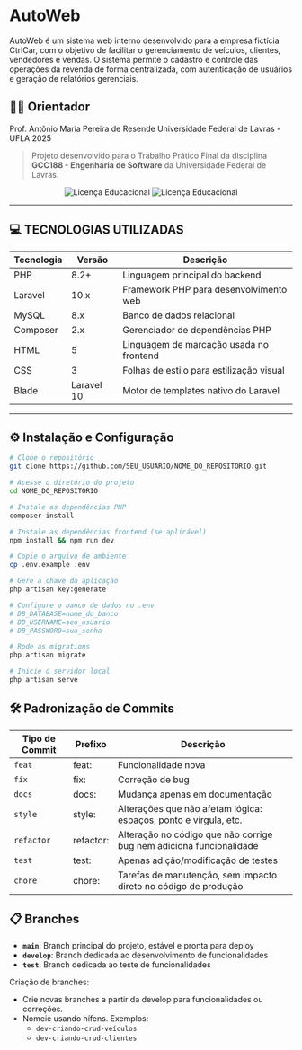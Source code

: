 # AutoWeb

AutoWeb é um sistema web interno desenvolvido para a empresa fictícia CtrlCar, com o objetivo de facilitar o gerenciamento de veículos, clientes, vendedores e vendas. O sistema permite o cadastro e controle das operações da revenda de forma centralizada, com autenticação de usuários e geração de relatórios gerenciais.

## 👨‍🏫 Orientador
Prof. Antônio Maria Pereira de Resende
Universidade Federal de Lavras - UFLA
2025

> Projeto desenvolvido para o Trabalho Prático Final da disciplina **GCC188 - Engenharia de Software** da Universidade Federal de Lavras.

<div align="center">
    <img src="https://img.shields.io/badge/Laravel-10-red" alt="Licença Educacional">
    <img src="https://img.shields.io/badge/Licença-Educacional-green" alt="Licença Educacional">
</div>

---

## 💻 TECNOLOGIAS UTILIZADAS

| Tecnologia       | Versão     | Descrição                           |
|------------------|------------|--------------------------------------|
| PHP              | 8.2+       | Linguagem principal do backend       |
| Laravel          | 10.x       | Framework PHP para desenvolvimento web |
| MySQL            | 8.x        | Banco de dados relacional            |
| Composer         | 2.x        | Gerenciador de dependências PHP      |
| HTML             | 5          | Linguagem de marcação usada no frontend      |
| CSS              | 3          | Folhas de estilo para estilização visual     |
| Blade            | Laravel 10 | Motor de templates nativo do Laravel         |

---

## ⚙️ Instalação e Configuração

```bash
# Clone o repositório
git clone https://github.com/SEU_USUARIO/NOME_DO_REPOSITORIO.git

# Acesse o diretório do projeto
cd NOME_DO_REPOSITORIO

# Instale as dependências PHP
composer install

# Instale as dependências frontend (se aplicável)
npm install && npm run dev

# Copie o arquivo de ambiente
cp .env.example .env

# Gere a chave da aplicação
php artisan key:generate

# Configure o banco de dados no .env
# DB_DATABASE=nome_do_banco
# DB_USERNAME=seu_usuario
# DB_PASSWORD=sua_senha

# Rode as migrations
php artisan migrate

# Inicie o servidor local
php artisan serve

```
## 🛠️ Padronização de Commits

| Tipo de Commit | Prefixo                  | Descrição                                                                                                   |
| -----------    | ------------------------ | ----------------------------------------------------------------------------------------------------------- |
| `feat`         | feat:                    | Funcionalidade nova                                                                                         | 
| `fix`          | fix:                     | Correção de bug                                                                                             | 
| `docs`         | docs:                    | Mudança apenas em documentação                                                                              | 
| `style`        | style:                   | Alterações que não afetam lógica: espaços, ponto e vírgula, etc.                                            | 
| `refactor`     | refactor:                | Alteração no código que não corrige bug nem adiciona funcionalidade                                         |  
| `test`         | test:                    | Apenas adição/modificação de testes                                                                         |  
| `chore`        | chore:                   | Tarefas de manutenção, sem impacto direto no código de produção                                             | 

## 📋 Branches
- **`main`**: Branch principal do projeto, estável e pronta para deploy
- **`develop`**: Branch dedicada ao desenvolvimento de funcionalidades  
- **`test`**: Branch dedicada ao teste de funcionalidades

Criação de branches:
- Crie novas branches a partir da develop para funcionalidades ou correções.
- Nomeie usando hífens. Exemplos:
  - `dev-criando-crud-veículos`  
  - `dev-criando-crud-clientes`

